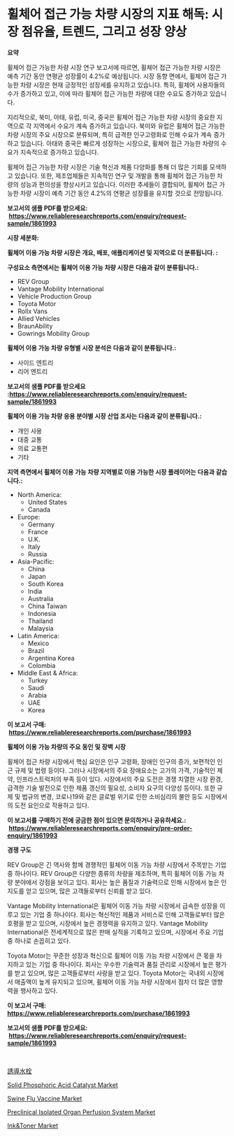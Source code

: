 <p><h1>휠체어 접근 가능 차량 시장의 지표 해독: 시장 점유율, 트렌드, 그리고 성장 양상</h1></p><p><strong>요약</strong></p>
<p><p>휠체어 접근 가능한 차량 시장 연구 보고서에 따르면, 휠체어 접근 가능한 차량 시장은 예측 기간 동안 연평균 성장률이 4.2%로 예상됩니다. 시장 동향 면에서, 휠체어 접근 가능한 차량 시장은 현재 긍정적인 성장세를 유지하고 있습니다. 특히, 휠체어 사용자들의 수가 증가하고 있고, 이에 따라 휠체어 접근 가능한 차량에 대한 수요도 증가하고 있습니다.</p><p>지리적으로, 북미, 아태, 유럽, 미국, 중국은 휠체어 접근 가능한 차량 시장의 중요한 지역으로 각 지역에서 수요가 계속 증가하고 있습니다. 북미와 유럽은 휠체어 접근 가능한 차량 시장의 주요 시장으로 분류되며, 특히 급격한 인구고령화로 인해 수요가 계속 증가하고 있습니다. 아태와 중국은 빠르게 성장하는 시장으로, 휠체어 접근 가능한 차량의 수요가 지속적으로 증가하고 있습니다.</p><p>휠체어 접근 가능한 차량 시장은 기술 혁신과 제품 다양화를 통해 더 많은 기회를 모색하고 있습니다. 또한, 제조업체들은 지속적인 연구 및 개발을 통해 휠체어 접근 가능한 차량의 성능과 편의성을 향상시키고 있습니다. 이러한 추세들이 결합되어, 휠체어 접근 가능한 차량 시장이 예측 기간 동안 4.2%의 연평균 성장률을 유지할 것으로 전망됩니다.</p></p>
<p><strong>보고서의 샘플 PDF를 받으세요: &nbsp;<a href="https://www.reliableresearchreports.com/enquiry/request-sample/1861993">https://www.reliableresearchreports.com/enquiry/request-sample/1861993</a></strong></p>
<p><strong>시장 세분화:</strong></p>
<p><strong> 휠체어 이용 가능 차량 시장은 개요, 배포, 애플리케이션 및 지역으로 더 분류됩니다. :</strong></p>
<p><strong>구성요소 측면에서는 휠체어 이용 가능 차량 시장은 다음과 같이 분류됩니다.:</strong></p>
<p><ul><li>REV Group</li><li>Vantage Mobility International</li><li>Vehicle Production Group</li><li>Toyota Motor</li><li>Rollx Vans</li><li>Allied Vehicles</li><li>BraunAbility</li><li>Gowrings Mobility Group</li></ul></p>
<p><strong> 휠체어 이용 가능 차량 유형별 시장 분석은 다음과 같이 분류됩니다.:</strong></p>
<p><ul><li>사이드 엔트리</li><li>리어 엔트리</li></ul></p>
<p><strong>보고서의 샘플 PDF를 받으세요 :<a href="https://www.reliableresearchreports.com/enquiry/request-sample/1861993">https://www.reliableresearchreports.com/enquiry/request-sample/1861993</a></strong></p>
<p><strong> 휠체어 이용 가능 차량 응용 분야별 시장 산업 조사는 다음과 같이 분류됩니다.:</strong></p>
<p><ul><li>개인 사용</li><li>대중 교통</li><li>의료 교통편</li><li>기타</li></ul></p>
<p><strong>지역 측면에서 휠체어 이용 가능 차량 지역별로 이용 가능한 시장 플레이어는 다음과 같습니다.:</strong></p>
<p><ul>
    <li>
        North America:
        <ul>
            <li>United States</li>
            <li>Canada</li>
        </ul>
    </li>
    <li>
        Europe:
        <ul>
            <li>Germany</li>
            <li>France</li>
            <li>U.K.</li>
            <li>Italy</li>
            <li>Russia</li>
        </ul>
    </li>
    <li>
        Asia-Pacific:
        <ul>
            <li>China</li>
            <li>Japan</li>
            <li>South Korea</li>
            <li>India</li>
            <li>Australia</li>
            <li>China Taiwan</li>
            <li>Indonesia</li>
            <li>Thailand</li>
            <li>Malaysia</li>
        </ul>
    </li>
    <li>
        Latin America:
        <ul>
            <li>Mexico</li>
            <li>Brazil</li>
            <li>Argentina Korea</li>
            <li>Colombia</li>
        </ul>
    </li>
    <li>
        Middle East & Africa:
        <ul>
            <li>Turkey</li>
            <li>Saudi</li>
            <li>Arabia</li>
            <li>UAE</li>
            <li>Korea</li>
        </ul>
    </li>
    </ul></p>
<p><strong>이 보고서 구매: &nbsp;<a href="https://www.reliableresearchreports.com/purchase/1861993">https://www.reliableresearchreports.com/purchase/1861993</a></strong></p>
<p><strong>휠체어 이용 가능 차량의 주요 동인 및 장벽 시장</strong></p>
<p><p>휠체어 접근 차량 시장에서 핵심 요인은 인구 고령화, 장애인 인구의 증가, 보편적인 인근 규제 및 법령 등이다. 그러나 시장에서의 주요 장애요소는 고가의 가격, 기술적인 제약, 인프라스트럭처의 부족 등이 있다. 시장에서의 주요 도전은 경쟁 치열한 시장 환경, 급격한 기술 발전으로 인한 제품 갱신의 필요성, 소비자 요구의 다양성 등이다. 또한 규제 및 법규의 변경, 코로나19와 같은 글로벌 위기로 인한 소비심리의 불안 등도 시장에서의 도전 요인으로 작용하고 있다.</p></p>
<p><strong>이 보고서를 구매하기 전에 궁금한 점이 있으면 문의하거나 공유하세요.: &nbsp;<a href="https://www.reliableresearchreports.com/enquiry/pre-order-enquiry/1861993">https://www.reliableresearchreports.com/enquiry/pre-order-enquiry/1861993</a></strong></p>
<p><strong>경쟁 구도</strong></p>
<p><p>REV Group은 긴 역사와 함께 경쟁적인 휠체어 이동 가능 차량 시장에서 주목받는 기업 중 하나이다. REV Group은 다양한 종류의 차량을 제조하며, 특히 휠체어 이동 가능 차량 분야에서 강점을 보이고 있다. 회사는 높은 품질과 기술력으로 인해 시장에서 높은 인지도를 얻고 있으며, 많은 고객들로부터 신뢰를 받고 있다.</p><p>Vantage Mobility International은 휠체어 이동 가능 차량 시장에서 급속한 성장을 이루고 있는 기업 중 하나이다. 회사는 혁신적인 제품과 서비스로 인해 고객들로부터 많은 호평을 받고 있으며, 시장에서 높은 경쟁력을 유지하고 있다. Vantage Mobility International은 전세계적으로 많은 판매 실적을 기록하고 있으며, 시장에서 주요 기업 중 하나로 손꼽히고 있다.</p><p>Toyota Motor는 꾸준한 성장과 혁신으로 휠체어 이동 가능 차량 시장에서 큰 몫을 차지하고 있는 기업 중 하나이다. 회사는 우수한 기술력과 품질 관리로 시장에서 높은 평가를 받고 있으며, 많은 고객들로부터 사랑을 받고 있다. Toyota Motor는 국내외 시장에서 매출액이 높게 유지되고 있으며, 휠체어 이동 가능 차량 시장에서 점차 더 많은 영향력을 행사하고 있다.</p></p>
<p><strong>이 보고서 구매: &nbsp; <a href="https://www.reliableresearchreports.com/purchase/1861993">https://www.reliableresearchreports.com/purchase/1861993</a></strong></p>
<p><strong>보고서의 샘플 PDF를 받으세요: &nbsp;<a href="https://www.reliableresearchreports.com/enquiry/request-sample/1861993">https://www.reliableresearchreports.com/enquiry/request-sample/1861993</a></strong><strong></strong></p>
<p>&nbsp;</p>
<p><p><a href="https://github.com/vhemk0794148/Market-Research-Report-List-1/blob/main/8380698191860.md">誘導水栓</a></p><p><a href="https://github.com/sofayahoo2023/Market-Research-Report-List-3/blob/main/solid-phosphoric-acid-catalyst-market.md">Solid Phosphoric Acid Catalyst Market</a></p><p><a href="https://issuu.com/reportprime-2/docs/swine-flu-vaccine-market-size-2030.pptx">Swine Flu Vaccine Market</a></p><p><a href="https://issuu.com/reportprime-2/docs/preclinical-isolated-organ-perfusion-system-market">Preclinical Isolated Organ Perfusion System Market</a></p><p><a href="https://github.com/joannesouthgate/Market-Research-Report-List-2/blob/main/inktoner-market.md">Ink&Toner Market</a></p></p>